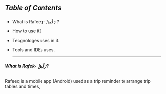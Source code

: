 ## ***Table of Contents***<h3>

* What is Rafeeq- رَفْيقْ ?
* How to use it?
* Tecgnologes uses in it.
* Tools and IDEs uses.


  
  _________________________________________________________________________________________________________________________________________________
###### **What is Rafek- رَفْيقْ?**

Rafeeq is a mobile app (Android) used as a trip reminder to arrange trip tables and times,
